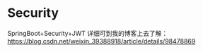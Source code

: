 # Security
SpringBoot+Security+JWT
详细可到我的博客上去了解：https://blog.csdn.net/weixin_39388918/article/details/98478869

